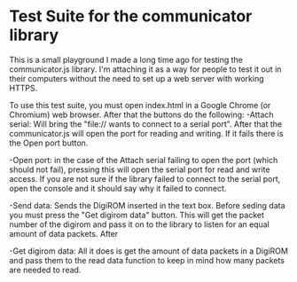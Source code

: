 # Test Suite for the communicator library
This is a small playground I made a long time ago for testing the communicator.js library. I'm attaching it as a way for people to test it out in their computers without the need to set up a web server with working HTTPS. 

To use this test suite, you must open index.html in a Google Chrome (or Chromium) web browser. After that the buttons do the following:
-Attach serial: Will bring the "file:// wants to connect to a serial port". After that the communicator.js will open the port for reading and writing. If it fails there is the Open port button.

-Open port: in the case of the Attach serial failing to open the port (which should not fail), pressing this will open the serial port for read and write access. If you are not sure if the library failed to connect to the serial port, open the console and it should say why it failed to connect.

-Send data: Sends the DigiROM inserted in the text box. Before seding data you must press the "Get digirom data" button. This will get the packet number of the digirom and pass it on to the library to listen for an equal amount of data packets. After

-Get digirom data: All it does is get the amount of data packets in a DigiROM and pass them to the read data function to keep in mind how many packets are needed to read.